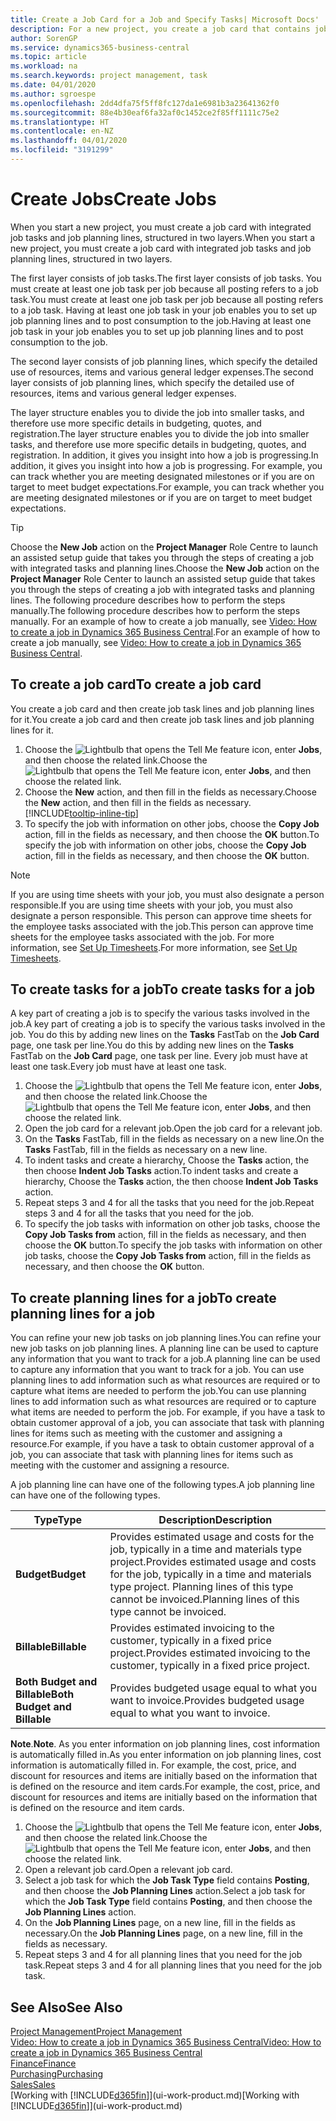 ```yaml
---
title: Create a Job Card for a Job and Specify Tasks| Microsoft Docs'
description: For a new project, you create a job card that contains job tasks and planning lines, to help you manage progress and budgets.
author: SorenGP
ms.service: dynamics365-business-central
ms.topic: article
ms.workload: na
ms.search.keywords: project management, task
ms.date: 04/01/2020
ms.author: sgroespe
ms.openlocfilehash: 2dd4dfa75f5ff8fc127da1e6981b3a23641362f0
ms.sourcegitcommit: 88e4b30eaf6fa32af0c1452ce2f85ff1111c75e2
ms.translationtype: HT
ms.contentlocale: en-NZ
ms.lasthandoff: 04/01/2020
ms.locfileid: "3191299"
---
```

# <a name="create-jobs"></a><span data-ttu-id="9dc46-103">Create Jobs</span><span class="sxs-lookup"><span data-stu-id="9dc46-103">Create Jobs</span></span>
<span data-ttu-id="9dc46-104">When you start a new project, you must create a job card with integrated job tasks and job planning lines, structured in two layers.</span><span class="sxs-lookup"><span data-stu-id="9dc46-104">When you start a new project, you must create a job card with integrated job tasks and job planning lines, structured in two layers.</span></span>  

<span data-ttu-id="9dc46-105">The first layer consists of job tasks.</span><span class="sxs-lookup"><span data-stu-id="9dc46-105">The first layer consists of job tasks.</span></span> <span data-ttu-id="9dc46-106">You must create at least one job task per job because all posting refers to a job task.</span><span class="sxs-lookup"><span data-stu-id="9dc46-106">You must create at least one job task per job because all posting refers to a job task.</span></span> <span data-ttu-id="9dc46-107">Having at least one job task in your job enables you to set up job planning lines and to post consumption to the job.</span><span class="sxs-lookup"><span data-stu-id="9dc46-107">Having at least one job task in your job enables you to set up job planning lines and to post consumption to the job.</span></span>

<span data-ttu-id="9dc46-108">The second layer consists of job planning lines, which specify the detailed use of resources, items and various general ledger expenses.</span><span class="sxs-lookup"><span data-stu-id="9dc46-108">The second layer consists of job planning lines, which specify the detailed use of resources, items and various general ledger expenses.</span></span>

<span data-ttu-id="9dc46-109">The layer structure enables you to divide the job into smaller tasks, and therefore use more specific details in budgeting, quotes, and registration.</span><span class="sxs-lookup"><span data-stu-id="9dc46-109">The layer structure enables you to divide the job into smaller tasks, and therefore use more specific details in budgeting, quotes, and registration.</span></span> <span data-ttu-id="9dc46-110">In addition, it gives you insight into how a job is progressing.</span><span class="sxs-lookup"><span data-stu-id="9dc46-110">In addition, it gives you insight into how a job is progressing.</span></span> <span data-ttu-id="9dc46-111">For example, you can track whether you are meeting designated milestones or if you are on target to meet budget expectations.</span><span class="sxs-lookup"><span data-stu-id="9dc46-111">For example, you can track whether you are meeting designated milestones or if you are on target to meet budget expectations.</span></span>

> [!TIP]
> <span data-ttu-id="9dc46-112">Choose the **New Job** action on the **Project Manager** Role Centre to launch an assisted setup guide that takes you through the steps of creating a job with integrated tasks and planning lines.</span><span class="sxs-lookup"><span data-stu-id="9dc46-112">Choose the **New Job** action on the **Project Manager** Role Center to launch an assisted setup guide that takes you through the steps of creating a job with integrated tasks and planning lines.</span></span> <span data-ttu-id="9dc46-113">The following procedure describes how to perform the steps manually.</span><span class="sxs-lookup"><span data-stu-id="9dc46-113">The following procedure describes how to perform the steps manually.</span></span> <span data-ttu-id="9dc46-114">For an example of how to create a job manually, see [Video: How to create a job in Dynamics 365 Business Central](https://www.youtube.com/watch?v=VqaPWr7BWmw).</span><span class="sxs-lookup"><span data-stu-id="9dc46-114">For an example of how to create a job manually, see [Video: How to create a job in Dynamics 365 Business Central](https://www.youtube.com/watch?v=VqaPWr7BWmw).</span></span>

## <a name="to-create-a-job-card"></a><span data-ttu-id="9dc46-115">To create a job card</span><span class="sxs-lookup"><span data-stu-id="9dc46-115">To create a job card</span></span>
<span data-ttu-id="9dc46-116">You create a job card and then create job task lines and job planning lines for it.</span><span class="sxs-lookup"><span data-stu-id="9dc46-116">You create a job card and then create job task lines and job planning lines for it.</span></span>

1. <span data-ttu-id="9dc46-117">Choose the ![Lightbulb that opens the Tell Me feature](media/ui-search/search_small.png "Tell me what you want to do") icon, enter **Jobs**, and then choose the related link.</span><span class="sxs-lookup"><span data-stu-id="9dc46-117">Choose the ![Lightbulb that opens the Tell Me feature](media/ui-search/search_small.png "Tell me what you want to do") icon, enter **Jobs**, and then choose the related link.</span></span>  
2. <span data-ttu-id="9dc46-118">Choose the **New** action, and then fill in the fields as necessary.</span><span class="sxs-lookup"><span data-stu-id="9dc46-118">Choose the **New** action, and then fill in the fields as necessary.</span></span> [!INCLUDE[tooltip-inline-tip](includes/tooltip-inline-tip_md.md)]
3. <span data-ttu-id="9dc46-119">To specify the job with information on other jobs, choose the **Copy Job** action, fill in the fields as necessary, and then choose the **OK** button.</span><span class="sxs-lookup"><span data-stu-id="9dc46-119">To specify the job with information on other jobs, choose the **Copy Job** action, fill in the fields as necessary, and then choose the **OK** button.</span></span>

> [!NOTE]  
>   <span data-ttu-id="9dc46-120">If you are using time sheets with your job, you must also designate a person responsible.</span><span class="sxs-lookup"><span data-stu-id="9dc46-120">If you are using time sheets with your job, you must also designate a person responsible.</span></span> <span data-ttu-id="9dc46-121">This person can approve time sheets for the employee tasks associated with the job.</span><span class="sxs-lookup"><span data-stu-id="9dc46-121">This person can approve time sheets for the employee tasks associated with the job.</span></span> <span data-ttu-id="9dc46-122">For more information, see [Set Up Timesheets](projects-how-setup-time-sheets.md).</span><span class="sxs-lookup"><span data-stu-id="9dc46-122">For more information, see [Set Up Timesheets](projects-how-setup-time-sheets.md).</span></span>

## <a name="to-create-tasks-for-a-job"></a><span data-ttu-id="9dc46-123">To create tasks for a job</span><span class="sxs-lookup"><span data-stu-id="9dc46-123">To create tasks for a job</span></span>
<span data-ttu-id="9dc46-124">A key part of creating a job is to specify the various tasks involved in the job.</span><span class="sxs-lookup"><span data-stu-id="9dc46-124">A key part of creating a job is to specify the various tasks involved in the job.</span></span> <span data-ttu-id="9dc46-125">You do this by adding new lines on the **Tasks** FastTab on the **Job Card** page, one task per line.</span><span class="sxs-lookup"><span data-stu-id="9dc46-125">You do this by adding new lines on the **Tasks** FastTab on the **Job Card** page, one task per line.</span></span> <span data-ttu-id="9dc46-126">Every job must have at least one task.</span><span class="sxs-lookup"><span data-stu-id="9dc46-126">Every job must have at least one task.</span></span>

1. <span data-ttu-id="9dc46-127">Choose the ![Lightbulb that opens the Tell Me feature](media/ui-search/search_small.png "Tell me what you want to do") icon, enter **Jobs**, and then choose the related link.</span><span class="sxs-lookup"><span data-stu-id="9dc46-127">Choose the ![Lightbulb that opens the Tell Me feature](media/ui-search/search_small.png "Tell me what you want to do") icon, enter **Jobs**, and then choose the related link.</span></span>
2. <span data-ttu-id="9dc46-128">Open the job card for a relevant job.</span><span class="sxs-lookup"><span data-stu-id="9dc46-128">Open the job card for a relevant job.</span></span>
3. <span data-ttu-id="9dc46-129">On the **Tasks** FastTab, fill in the fields as necessary on a new line.</span><span class="sxs-lookup"><span data-stu-id="9dc46-129">On the **Tasks** FastTab, fill in the fields as necessary on a new line.</span></span>
4. <span data-ttu-id="9dc46-130">To indent tasks and create a hierarchy, Choose the **Tasks** action, the then choose **Indent Job Tasks** action.</span><span class="sxs-lookup"><span data-stu-id="9dc46-130">To indent tasks and create a hierarchy, Choose the **Tasks** action, the then choose **Indent Job Tasks** action.</span></span>
5. <span data-ttu-id="9dc46-131">Repeat steps 3 and 4 for all the tasks that you need for the job.</span><span class="sxs-lookup"><span data-stu-id="9dc46-131">Repeat steps 3 and 4 for all the tasks that you need for the job.</span></span>
6. <span data-ttu-id="9dc46-132">To specify the job tasks with information on other job tasks, choose the **Copy Job Tasks from** action, fill in the fields as necessary, and then choose the **OK** button.</span><span class="sxs-lookup"><span data-stu-id="9dc46-132">To specify the job tasks with information on other job tasks, choose the **Copy Job Tasks from** action, fill in the fields as necessary, and then choose the **OK** button.</span></span>

## <a name="to-create-planning-lines-for-a-job"></a><span data-ttu-id="9dc46-133">To create planning lines for a job</span><span class="sxs-lookup"><span data-stu-id="9dc46-133">To create planning lines for a job</span></span>
<span data-ttu-id="9dc46-134">You can refine your new job tasks on job planning lines.</span><span class="sxs-lookup"><span data-stu-id="9dc46-134">You can refine your new job tasks on job planning lines.</span></span> <span data-ttu-id="9dc46-135">A planning line can be used to capture any information that you want to track for a job.</span><span class="sxs-lookup"><span data-stu-id="9dc46-135">A planning line can be used to capture any information that you want to track for a job.</span></span> <span data-ttu-id="9dc46-136">You can use planning lines to add information such as what resources are required or to capture what items are needed to perform the job.</span><span class="sxs-lookup"><span data-stu-id="9dc46-136">You can use planning lines to add information such as what resources are required or to capture what items are needed to perform the job.</span></span> <span data-ttu-id="9dc46-137">For example, if you have a task to obtain customer approval of a job, you can associate that task with planning lines for items such as meeting with the customer and assigning a resource.</span><span class="sxs-lookup"><span data-stu-id="9dc46-137">For example, if you have a task to obtain customer approval of a job, you can associate that task with planning lines for items such as meeting with the customer and assigning a resource.</span></span>  

<span data-ttu-id="9dc46-138">A job planning line can have one of the following types.</span><span class="sxs-lookup"><span data-stu-id="9dc46-138">A job planning line can have one of the following types.</span></span>  

| <span data-ttu-id="9dc46-139">Type</span><span class="sxs-lookup"><span data-stu-id="9dc46-139">Type</span></span> | <span data-ttu-id="9dc46-140">Description</span><span class="sxs-lookup"><span data-stu-id="9dc46-140">Description</span></span> |
| --- | --- |
| <span data-ttu-id="9dc46-141">**Budget**</span><span class="sxs-lookup"><span data-stu-id="9dc46-141">**Budget**</span></span> |<span data-ttu-id="9dc46-142">Provides estimated usage and costs for the job, typically in a time and materials type project.</span><span class="sxs-lookup"><span data-stu-id="9dc46-142">Provides estimated usage and costs for the job, typically in a time and materials type project.</span></span> <span data-ttu-id="9dc46-143">Planning lines of this type cannot be invoiced.</span><span class="sxs-lookup"><span data-stu-id="9dc46-143">Planning lines of this type cannot be invoiced.</span></span> |
| <span data-ttu-id="9dc46-144">**Billable**</span><span class="sxs-lookup"><span data-stu-id="9dc46-144">**Billable**</span></span> |<span data-ttu-id="9dc46-145">Provides estimated invoicing to the customer, typically in a fixed price project.</span><span class="sxs-lookup"><span data-stu-id="9dc46-145">Provides estimated invoicing to the customer, typically in a fixed price project.</span></span> |
| <span data-ttu-id="9dc46-146">**Both Budget and Billable**</span><span class="sxs-lookup"><span data-stu-id="9dc46-146">**Both Budget and Billable**</span></span> |<span data-ttu-id="9dc46-147">Provides budgeted usage equal to what you want to invoice.</span><span class="sxs-lookup"><span data-stu-id="9dc46-147">Provides budgeted usage equal to what you want to invoice.</span></span> |

<span data-ttu-id="9dc46-148">**Note**.</span><span class="sxs-lookup"><span data-stu-id="9dc46-148">**Note**.</span></span> <span data-ttu-id="9dc46-149">As you enter information on job planning lines, cost information is automatically filled in.</span><span class="sxs-lookup"><span data-stu-id="9dc46-149">As you enter information on job planning lines, cost information is automatically filled in.</span></span> <span data-ttu-id="9dc46-150">For example, the cost, price, and discount for resources and items are initially based on the information that is defined on the resource and item cards.</span><span class="sxs-lookup"><span data-stu-id="9dc46-150">For example, the cost, price, and discount for resources and items are initially based on the information that is defined on the resource and item cards.</span></span>

1. <span data-ttu-id="9dc46-151">Choose the ![Lightbulb that opens the Tell Me feature](media/ui-search/search_small.png "Tell me what you want to do") icon, enter **Jobs**, and then choose the related link.</span><span class="sxs-lookup"><span data-stu-id="9dc46-151">Choose the ![Lightbulb that opens the Tell Me feature](media/ui-search/search_small.png "Tell me what you want to do") icon, enter **Jobs**, and then choose the related link.</span></span>
2. <span data-ttu-id="9dc46-152">Open a relevant job card.</span><span class="sxs-lookup"><span data-stu-id="9dc46-152">Open a relevant job card.</span></span>
3. <span data-ttu-id="9dc46-153">Select a job task for which the **Job Task Type** field contains **Posting**, and then choose the **Job Planning Lines** action.</span><span class="sxs-lookup"><span data-stu-id="9dc46-153">Select a job task for which the **Job Task Type** field contains **Posting**, and then choose the **Job Planning Lines** action.</span></span>  
4. <span data-ttu-id="9dc46-154">On the **Job Planning Lines** page, on a new line, fill in the fields as necessary.</span><span class="sxs-lookup"><span data-stu-id="9dc46-154">On the **Job Planning Lines** page, on a new line, fill in the fields as necessary.</span></span>
5. <span data-ttu-id="9dc46-155">Repeat steps 3 and 4 for all planning lines that you need for the job task.</span><span class="sxs-lookup"><span data-stu-id="9dc46-155">Repeat steps 3 and 4 for all planning lines that you need for the job task.</span></span>

## <a name="see-also"></a><span data-ttu-id="9dc46-156">See Also</span><span class="sxs-lookup"><span data-stu-id="9dc46-156">See Also</span></span>

[<span data-ttu-id="9dc46-157">Project Management</span><span class="sxs-lookup"><span data-stu-id="9dc46-157">Project Management</span></span>](projects-manage-projects.md)  
[<span data-ttu-id="9dc46-158">Video: How to create a job in Dynamics 365 Business Central</span><span class="sxs-lookup"><span data-stu-id="9dc46-158">Video: How to create a job in Dynamics 365 Business Central</span></span>](https://www.youtube.com/watch?v=VqaPWr7BWmw)  
[<span data-ttu-id="9dc46-159">Finance</span><span class="sxs-lookup"><span data-stu-id="9dc46-159">Finance</span></span>](finance.md)  
[<span data-ttu-id="9dc46-160">Purchasing</span><span class="sxs-lookup"><span data-stu-id="9dc46-160">Purchasing</span></span>](purchasing-manage-purchasing.md)  
[<span data-ttu-id="9dc46-161">Sales</span><span class="sxs-lookup"><span data-stu-id="9dc46-161">Sales</span></span>](sales-manage-sales.md)  
<span data-ttu-id="9dc46-162">[Working with [!INCLUDE[d365fin](includes/d365fin_md.md)]](ui-work-product.md)</span><span class="sxs-lookup"><span data-stu-id="9dc46-162">[Working with [!INCLUDE[d365fin](includes/d365fin_md.md)]](ui-work-product.md)</span></span>  
